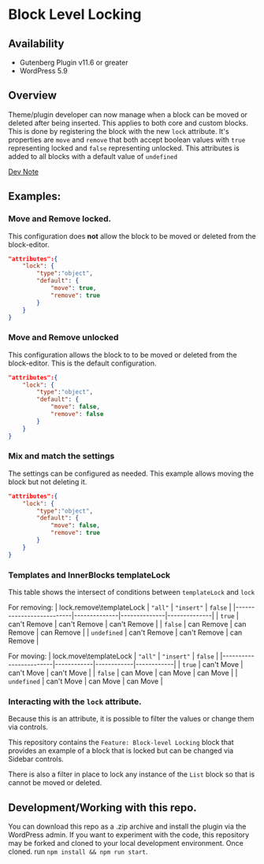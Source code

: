 # Block Level Locking

## Availability
- Gutenberg Plugin v11.6 or greater
- WordPress 5.9

## Overview
Theme/plugin developer can now manage when a block can be moved or deleted after being inserted. This applies to both core and custom blocks. This is done by registering the block with the new `lock` attribute. It's properties are `move` and `remove` that both accept boolean values with `true` representing locked and `false` representing unlocked. This attributes is added to all blocks with a default value of `undefined`

[Dev Note](https://make.wordpress.org/core/2022/01/08/locking-blocks-in-wordpress-5-9/)

## Examples:

### Move and Remove locked.
This configuration does **not** allow the block to be moved or deleted from the block-editor.

```json
"attributes":{
	"lock": {
		"type":"object",
		"default": {
			"move": true,
			"remove": true
		}
	}
}
```
### Move and Remove unlocked
This configuration allows the block to to be moved or deleted from the block-editor. This is the default configuration.
```json
"attributes":{
	"lock": {
		"type":"object",
		"default": {
			"move": false,
			"remove": false
		}
	}
}
```
### Mix and match the settings
The settings can be configured as needed. This example allows moving the block but not deleting it.
```json
"attributes":{
	"lock": {
		"type":"object",
		"default": {
			"move": false,
			"remove": true
		}
	}
}
```

### Templates and InnerBlocks templateLock
This table shows the intersect of conditions between `templateLock` and `lock`

For removing:
| lock.remove\templateLock | `"all"`      | `"insert"`   | `false`      |
|--------------------------|--------------|--------------|--------------|
| `true`                   | can't Remove | can't Remove | can't Remove |
| `false`                  | can Remove   | can Remove   | can Remove   |
| `undefined`              | can't Remove | can't Remove | can Remove   |

For moving:
| lock.move\templateLock | `"all"`    | `"insert"` | `false`    |
|------------------------|------------|------------|------------|
| `true`                 | can't Move | can't Move | can't Move |
| `false`                | can Move   | can Move   | can Move   |
| `undefined`            | can't Move | can Move   | can Move   |


### Interacting with the `lock` attribute.
Because this is an attribute, it is possible to filter the values or change them via controls.

This repository contains the `Feature: Block-level Locking` block that provides an example of a block that is locked but can be changed via Sidebar controls.

There is also a filter in place to lock any instance of the `List` block so that is cannot be moved or deleted.


## Development/Working with this repo.
You can download this repo as a .zip archive and install the plugin via the WordPress admin. If you want to experiment with the code, this repository may be forked and cloned to your local development environment. Once cloned. run `npm install && npm run start`.
